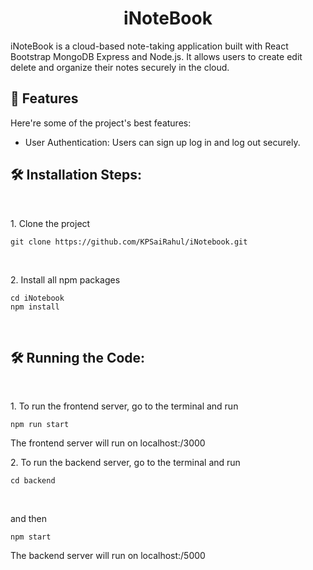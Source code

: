 <h1 align="center" id="title">iNoteBook</h1>

<p id="description">iNoteBook is a cloud-based note-taking application built with React Bootstrap MongoDB Express and Node.js. It allows users to create edit delete and organize their notes securely in the cloud.</p>

  
  
<h2>🧐 Features</h2>

Here're some of the project's best features:

*   User Authentication: Users can sign up log in and log out securely.

<h2>🛠️ Installation Steps:</h2>
<br/>
<p>1. Clone the project</p>

```
git clone https://github.com/KPSaiRahul/iNotebook.git
```

<br/>
<p>2. Install all npm packages</p>

```
cd iNotebook
npm install
```
<br/>
<h2>🛠️ Running the Code:</h2>
<br/>
<p>1. To run the frontend server, go to the terminal and run</p>

```
npm run start
```
<p>The frontend server will run on localhost:/3000</p>
<p>2. To run the backend server, go to the terminal and run</p>

```
cd backend
```
<br/>
<p>and then</p>

```
npm start
```

<p>The backend server will run on localhost:/5000</p>


